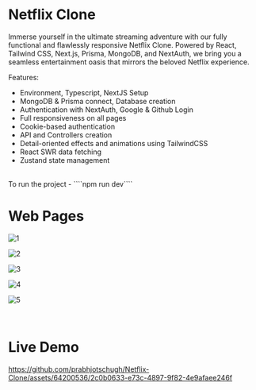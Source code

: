 # Netflix Clone
Immerse yourself in the ultimate streaming adventure with our fully functional and flawlessly responsive Netflix Clone. Powered by React, Tailwind CSS, Next.js, Prisma, MongoDB, and NextAuth, we bring you a seamless entertainment oasis that mirrors the beloved Netflix experience.

Features:

- Environment, Typescript, NextJS Setup
- MongoDB & Prisma connect, Database creation
- Authentication with NextAuth, Google & Github Login
- Full responsiveness on all pages
- Cookie-based authentication
- API and Controllers creation
- Detail-oriented effects and animations using TailwindCSS
- React SWR data fetching
- Zustand state management
<br>
To run the project - ````npm run dev````
<br>

# Web Pages

![1](https://github.com/prabhjotschugh/Netflix-Clone/assets/64200536/9210ef5d-9a73-4469-bbdf-65daa5750ca9)

![2](https://github.com/prabhjotschugh/Netflix-Clone/assets/64200536/7e6b1c63-e3ea-42f8-bae0-46901ec5ba22)

![3](https://github.com/prabhjotschugh/Netflix-Clone/assets/64200536/79bcd311-b79e-48a1-ac24-87ae63357cae)

![4](https://github.com/prabhjotschugh/Netflix-Clone/assets/64200536/ebe370b2-8402-4d4e-a4ae-6836783a55da)

![5](https://github.com/prabhjotschugh/Netflix-Clone/assets/64200536/4e7fa01d-5c02-4d83-8971-ba0fbc6f33cc)

<br>

# Live Demo

https://github.com/prabhjotschugh/Netflix-Clone/assets/64200536/2c0b0633-e73c-4897-9f82-4e9afaee246f


